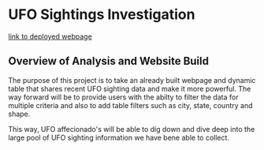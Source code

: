 # UFO Sightings Investigation

[link to deployed webpage](https://titogithub123.github.io/UFOs/)

## Overview of Analysis and Website Build
The purpose of this project is to take an already built webpage and dynamic table that shares recent UFO sighting data and make it more powerful. The way forward will be to provide users with the abilty to filter the data for multiple criteria and also to add table filters such as city, state, country and shape. 

This way, UFO affecionado's will be able to dig down and dive deep into the large pool of UFO sighting information we have bene able to collect. 
